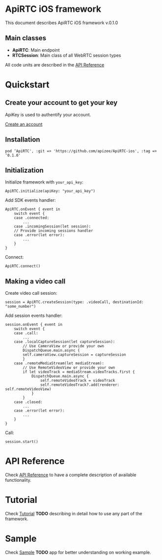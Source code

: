 # ApiRTC iOS framework
This document describes ApiRTC iOS framework v.0.1.0

## Main classes

* **ApiRTC**: Main endpoint
* **RTCSession**: Main class of all WebRTC session types

All code units are described in the [API Reference](http://docv2.apizee.com/sdk/ios/index.html)

# Quickstart

## Create your account to get your key

ApiKey is used to authentify your account.

[Create an account](https://apirtc.com/get-key/)

## Installation

```
pod ‘ApiRTC', :git => 'https://github.com/apizee/ApiRTC-ios', :tag => ‘0.1.0'
```

## Initialization


Initialize framework with `your_api_key`:

```
ApiRTC.initialize(apiKey: "your_api_key")
```

Add SDK events handler:

```
ApiRTC.onEvent { event in
    switch event {
    case .connected:
        ...
    case .incomingSession(let session):
    // Provide incoming sessions handler
    case .error(let error):
        ...
    }
}

```
Connect:

```
ApiRTC.connect()
```

## Making a video call

Create video call session:

```
session = ApiRTC.createSession(type: .videoCall, destinationId: "some_number")
```

Add session events handler:

```
session.onEvent { event in
    switch event {
    case .call:
        ...
    case .localCaptureSession(let captureSession):
        // Use CameraView or provide your own
        DispatchQueue.main.async {
        self.cameraView.captureSession = captureSession
        }
    case .remoteMediaStream(let mediaStream):
        // Use RemoteVideoView or provide your own
        if let videoTrack = mediaStream.videoTracks.first {
            DispatchQueue.main.async {
                self.remoteVideoTrack = videoTrack
                self.remoteVideoTrack?.add(renderer: self.remoteVideoView)
            }
        }
    case .closed:
        ...
    case .error(let error):
        ...
    }
}
```

Call:

```
session.start()
```


# API Reference

Check [API Reference](http://docv2.apizee.com/sdk/ios/index.html) to have a complete description of available functionality.

# Tutorial

Check [Tutorial](TODO) **TODO** describing in detail how to use any part of the framework.

# Sample

Check [Sample](TODO) **TODO** app for better understanding on working example.

